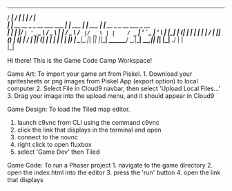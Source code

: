   _____                         _____          _         _____                      
 / ____|                       / ____|        | |       / ____|                     
| |  __  __ _ _ __ ___   ___  | |     ___   __| | ___  | |     __ _ _ __ ___  _ __  
| | |_ |/ _` | '_ ` _ \ / _ \ | |    / _ \ / _` |/ _ \ | |    / _` | '_ ` _ \| '_ \ 
| |__| | (_| | | | | | |  __/ | |___| (_) | (_| |  __/ | |___| (_| | | | | | | |_) |
 \_____|\__,_|_| |_| |_|\___|  \_____\___/ \__,_|\___|  \_____\__,_|_| |_| |_| .__/ 
                                                                             | |    
                                                                             |_|                                                         


Hi there! This is the Game Code Camp Workspace!

Game Art:
    To import your game art from Piskel.
    1. Download your spritesheets or png images from Piskel App (export option) to local computer
    2. Select File in Cloud9 navbar, then select 'Upload Local Files...'
    3. Drag your image into the upload menu, and it should appear in Cloud9

Game Design:
   To load the Tiled map editor.
   1. launch c9vnc from CLI using the command c9vnc
   2. click the link that displays in the terminal and open
   3. connect to the novnc
   4. right click to open fluxbox
   5. select 'Game Dev' then Tiled

Game Code:
    To run a Phaser project
    1. navigate to the game directory
    2. open the index.html into the editor
    3. press the 'run' button
    4. open the link that displays
